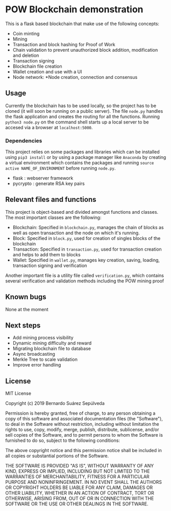 # POW Blockchain demonstration
This is a flask based blockchain that make use of the following concepts:
* Coin minting
* Mining
* Transaction and block hashing for Proof of Work
* Chain validation to prevent unauthorized block addition, modification and deletion
* Transaction signing
* Blockchain file creation
* Wallet creation and use with a UI
* Node network:
    *Node creation, connection and consensus

## Usage
Currently the blockchain has to be used locally, so the project has to be cloned (it will soon be running on a public server). 
The file `node.py` handles the flask application and creates the routing for all the functions. Running `python3 node.py` on the command shell starts up a local server to be accesed via a browser at `localhost:5000`.

### Dependencies
This project relies on some packages and libraries which can be installed using `pip3 install` or by using a package manager like `Anaconda` by creating a virtual environment which contains the packages and running `source active NAME_OF_ENVIRONMENT` before running `node.py`.
* flask : webserver framework
* pycrypto : generate RSA key pairs

## Relevant files and functions
This project is object-based and divided amongst functions and classes. The most important classes are the following:
* Blockchain: Specified in `blockchain.py`, manages the chain of blocks as well as open transaction and the node on which it's running.
* Block: Specified in `block.py`, used for creation of singles blocks of the blockchain
* Transaction: Specified in `transaction.py`, used for transaction creation and helps to add them to blocks
* Wallet: Specified in `wallet.py`, manages key creation, saving, loading, transaction signing and verification
 
Another important file is a utility file called `verification.py`, which contains several verification and validation methods including the POW mining proof

## Known bugs 
None at the moment

## Next steps
* Add mining process visibility
* Dynamic mining difficulty and reward
* Migrating blockchain file to database
* Async broadcasting
* Merkle Tree to scale validation
* Improve error handling
## License
MIT License

Copyright (c) 2019 Bernardo Suárez Sepúlveda

Permission is hereby granted, free of charge, to any person obtaining a copy
of this software and associated documentation files (the "Software"), to deal
in the Software without restriction, including without limitation the rights
to use, copy, modify, merge, publish, distribute, sublicense, and/or sell
copies of the Software, and to permit persons to whom the Software is
furnished to do so, subject to the following conditions:

The above copyright notice and this permission notice shall be included in all
copies or substantial portions of the Software.

THE SOFTWARE IS PROVIDED "AS IS", WITHOUT WARRANTY OF ANY KIND, EXPRESS OR
IMPLIED, INCLUDING BUT NOT LIMITED TO THE WARRANTIES OF MERCHANTABILITY,
FITNESS FOR A PARTICULAR PURPOSE AND NONINFRINGEMENT. IN NO EVENT SHALL THE
AUTHORS OR COPYRIGHT HOLDERS BE LIABLE FOR ANY CLAIM, DAMAGES OR OTHER
LIABILITY, WHETHER IN AN ACTION OF CONTRACT, TORT OR OTHERWISE, ARISING FROM,
OUT OF OR IN CONNECTION WITH THE SOFTWARE OR THE USE OR OTHER DEALINGS IN THE
SOFTWARE.
